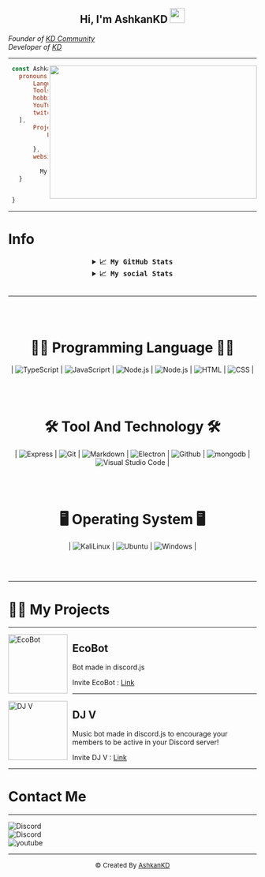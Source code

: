 <div align="center">
<h2> Hi, I'm AshkanKD
<img src="https://emojipedia-us.s3.dualstack.us-west-1.amazonaws.com/thumbs/160/apple/76/waving-hand-sign_emoji-modifier-fitzpatrick-type-1-2_1f44b-1f3fb_1f3fb.png" width="30">
</h2>
</div>
<em>Founder of <a href="https://kdteam.ir/">KD Community</a></em></br>
<em>Developer of <a href="https://github.com/kdteam-ir">KD</a></em></br>

---------------------
<img align="right" src="https://github.com/abhisheknaiidu/abhisheknaiidu/raw/master/code.gif?raw=true" width="420" height="270" />


 ```js
  const Ashkan = {
  	pronouns: ['AshkanKD', 'Ashkan', 'KD', 'Ashkan Parsa'],
    	Languages: ['Javascript', 'python', 'lua', 'CSS', 'HTML'],
    	Tools: ['VSCode', 'SV', 'Node', 'Discord.jS', 'Python 3.10'],
    	hobbies:[
	    YouTube: true
	    twitch: true
	],  
    	Projects: {
            EcoBot: "a Bot Created for Discor",
    	      DJ V: "a Music Bot Created for Discord"
    	},
    	websites: {
    	      KD Community : "https://kdteam.ir",
 	      My WebSite: "https://AShkanKD.ir"
	}


  }
```

---------------------
# Info
</hr>

<details align="center">
  <summary align="center"><b align="center"><samp align="center">📈 My GitHub Stats</samp></b></summary>
<br>

<div align="center">
  <img align="center" src="https://github-readme-stats.vercel.app/api/top-langs/?username=AshkanKD&theme=dark&hide_border=true&stroke=f53b3b"  alt=""/>
</div>

<br>

<div align="center">
  <img align="center" src="https://github-readme-stats.vercel.app/api?username=AshkanKD&show_icons=true&count_private=true&include_all_commits=true&theme=dark&hide_border=true&stroke=f53b3b"  alt=""/>
</div>

<br>

<div align="center">
  <img align="center" src="https://github-readme-streak-stats.herokuapp.com/?user=AshkanKD&theme=dark&hide_border=true&stroke=f53b3b"  alt=""/>
</div>

  <br>

  <div align="center">
    <img align="center" src="https://activity-graph.herokuapp.com/graph?username=AshkanKD&bg_color=0D1117&color=eca15b&line=eca15b&point=FFFFFF&hide_border=true"  alt=""/>     </a>
  </div>

</details>

</hr>

<details align="center">
  <summary align="center"><b align="center"><samp align="center">📈 My social Stats</samp></b></summary>
<br>

<div align="center">
  <img align="center" src="https://img.shields.io/github/followers/AshkanKD?style=social"  alt=""/>
</div>

<br>

<div align="center">
  <img align="center" src="https://img.shields.io/youtube/channel/subscribers/UC4mAH0LtIRAOnjWkRnZHTSg?style=social"  alt=""/>
</div>

<br>


<div align="center">
  <img align="center" src="https://img.shields.io/twitch/status/AshkanKD?style=social"  alt=""/>
</div>

<br>
</details>

<br>

---------------------
<br><br>

<h1 align="center">👨‍💻 Programming Language 👨‍💻</h1>

<div align="center">
     | <img src="https://img.shields.io/badge/typesciprt%20-%23323330.svg?style=social&logo=typescript" alt="TypeScript" /> | 
    <img src="https://img.shields.io/badge/javascript%20-%23323330.svg?style=social&logo=javascript" alt="JavaScriprt"/> | 
    <img src="https://img.shields.io/badge/node.js%20-%23323330.svg?style=social&logo=node.js" alt="Node.js" /> | 
    <img src="https://img.shields.io/badge/react%20-%23323330.svg?style=social&logo=react" alt="Node.js" /> | 
<!--     <img src="https://img.shields.io/badge/-JavaScript-05122A?style=flat&logo=javascript" alt="JavaScript" /> -->
    <img src="https://img.shields.io/badge/-HTML-05122A?style=social&logo=HTML5" alt="HTML"/> | 
    <img src="https://img.shields.io/badge/-CSS-05122A?style=social&logo=CSS3&logoColor=1572B6" alt="CSS" /> | 
</div>

<br><br>

<h1 align="center">🛠️ Tool And Technology 🛠️</h1>

<div align="center">
     | <img src="https://img.shields.io/badge/Express.js%20-%23323330.svg?style=social&logo=express&logoColor=black" alt="Express" /> | 
    <img src="https://img.shields.io/badge/git%20-%23323330.svg?style=social&logo=git" alt="Git" /> | 
    <img src="https://img.shields.io/badge/markdown%20-%23323330.svg?style=social&logo=markdown" alt="Markdown" /> | 
    <img src="https://img.shields.io/badge/Electron.js%20-%23323330.svg?style=social&logo=electron" alt="Electron" /> | 
    <img src="https://img.shields.io/badge/-GitHub-05122A?style=social&logo=GitHub" alt="Github"/> | 
    <img src="https://img.shields.io/badge/MongoDB%20-%23323330.svg?style=social&logo=mongodb" alt="mongodb"/> | 
    <img src="https://img.shields.io/badge/-Visual%20Studio%20Code-05122A?style=social&logo=visual-studio-code&logoColor=007ACC" alt="Visual Studio Code"/> | 
</div>

<br><br>

<h1 align="center">🖥 Operating System 🖥</h1>

<p align="center">
   | <img src="https://img.shields.io/badge/-Kali_Linux-05122A?style=social&logo=KaliLinux" alt="KaliLinux" /> | 
  <img src="https://img.shields.io/badge/Ubuntu%20-%23323330.svg?style=social&logo=ubuntu&logoColor=orange" alt="Ubuntu" /> | 
  <img src="https://img.shields.io/badge/Windows%20-%23323330.svg?style=social&logo=windows&logoColor=blue" alt="Windows" /> | 
</p>

<br><br>

---------------------

# 👨‍💻 My Projects

---

<img width="120" height="120" align="left" style="float: left; margin: 0 10px 0 0;" alt="EcoBot" src="https://cdn.discordapp.com/attachments/849213611531567125/849213669216616468/mod-0_1.png">  

##  EcoBot
Bot made in discord.js

Invite EcoBot : <a href="https://discord.com/api/oauth2/authorize?client_id=835570872806014996&permissions=401768256&scope=bot%20applications.commands">Link</a>

---

<img width="120" height="120" align="left" style="float: left; margin: 0 10px 0 0;" alt="DJ V" src="https://cdn.discordapp.com/attachments/849213521735974912/849213597481041920/RIng_bot.png">  

##  DJ V
Music bot  made in discord.js to encourage your members to be active in your Discord server!

Invite DJ V : <a href="https://discord.com/api/oauth2/authorize?client_id=836023757805715477&permissions=234253376&scope=bot%20applications.commands">Link</a>

---

# Contact Me

---------------------

<div align="center">
</div>
<img src="https://discord.c99.nl/widget/theme-3/834906244786814976.png" alt="Discord"</a><br>
<img src="https://img.shields.io/badge/-https://discord.gg/wy2nPKUsN3-05122A?style=social&logo=Discord" alt="Discord"</a><br>
<img src="https://img.shields.io/badge/-AshkanKD-05122A?style=social&logo=youtube" alt="youtube"</a><br>


---------------------

<div align="center"><font size="2px;"> © Created By <a href="https://github.com/AshkanKD">AshkanKD</a></a></font></div>
